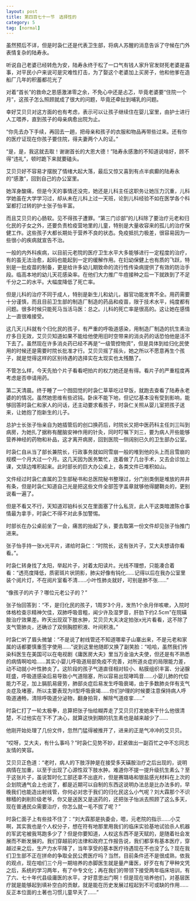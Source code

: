 ```yaml
---
layout: post
title: 第四百七十一节　选择性的
category: 5
tag: [normal]
---
```


虽然预后不详，但是时袅仁还是代表卫生部，将病人苏醒的消息告诉了守候在门外表情复杂的陆寿永。

听说自己老婆已经转危为安，陆寿永终于松了一口气有钱人家升官发财死老婆是喜事，对平民小户来说可是灾难性打击，为了娶这个老婆加上买房子，他和他爹在造船厂几年的积蓄都花光了

对着“首长”的救命之恩感激涕零之余，不免心中还是忐忑，毕竟老婆要“住院一个月”，这孩子怎么照顾就成了很大的问题，毕竟还牵扯到哺乳的问题。

幸好艾贝贝对这方面的也有考虑，表示可以让孩子继续住在婴儿室里，由护士进行人工喂养，直到孩子的母亲病愈出院为止。

“你先去办下手续，再回去一趟，把母亲和孩子的衣服和物品再带些过来。还有你的医疗证现在你孩子要住院，得夫妻两个人的证。”

“是，是，我这就去取！谢谢首长的大恩大德！”陆寿永感激的不知道说啥好，顾不得“违礼”，顿时跪下来就要磕头。

艾贝贝好不容易才摆脱了情绪大起大落，最后又惊又喜到有点半疯癫的陆寿永的“感激”，回到自己的办公室里。

她浑身酸痛，但是今天的事情还没完，她还是儿科主任这职务让她压力沉重，儿科学她虽在大学学习过，却从未在儿科上过一天班，论到儿科经验不如在医学各个科室都打过转的护士张子怡丰富。

而且艾贝贝的心肠软。见不得孩子遭罪。“第三门诊部”的儿科除了要治疗元老和归化民的子女之外，还要负责检疫营地里的儿童，特别是大量收容来的孤儿的治疗保健工作。这些孩子大都长期处于营养不良的状态。免疫抵抗力极差，很容易因为一些很小的疾病就宣告不治。

一般的内外科疾病，以目前元老院的医疗卫生水平大多能够进行一定程度的治疗，有的虽无法治愈，起码也能起到一定的缓解作用。在妇幼保健上也有质的飞跃，特别是一批疫苗的制备，更是给许多幼儿期致命的流行性传染病提供了有效的防治手段。临高本地的幼儿天花感染率。在他们大力推广牛痘接种之后一下就跌到了不足千分之二的水平。大幅度降低了死亡率。

但是儿科的治疗不同于成人，特别是新生儿和幼儿，器官功能发育不全。用药需要十分谨慎，而且目前卫生部的制造厂制造的药品和疫苗，限于技术水平，纯度都有问题。很多时候只能死马当活马医：总之。儿科的死亡率是很高的。这让她在感情上一直很难接受。

这几天儿科就有个归化民的孩子，有严重的呼吸道感染，用制造厂制造的抗生素治疗多日无效，艾贝贝知道如果不能给他使用旧时空带来的消炎药的话恐怕他是活不下去了。虽然现在许多消炎药已经不再是“一级管控物资”，但是具体到给归化民使用的时候还是需要时院长批准才行。艾贝贝摇了摇头，她之所以不愿意再生个孩子，就是觉得这样的区别待遇的选择实在太现实也太残酷了。

不管怎么样，今天先拍个片子看看吧拍片的权力她还是有得。看片子的严重程度再考虑是否申请用药。

第二天清晨。终于睡了一个囫囵觉的时袅仁草草吃过早饭，就跑去查看了陆寿永老婆的的情况。虽然她思维有些迟钝。卧床不能下地，但记忆基本没有受到影响，能够回答时袅仁和家人的问话，还主动要求看孩子，时袅仁关照从婴儿室把孩子送来，让她抱了抱新生的儿子。

总护士长张子怡亲自为她插管后的创口换药后，时院长又把中医药科主任刘三叫到病房，为她扎了据称有醒脑安神作用的针灸，同时叮嘱下刘三，要为病人开些能够营养神经的药物和补品，这才离开病房，回到医院一侧阔别已久的卫生部办公室。

时袅仁自从当了部长兼院长，行政事务就如同雪崩一般的堆到他的头上而且雪崩的规模一个月大过一个月。这几天因为医务繁忙，连着做了几台手术，又去会诊加上课，文牍边堆积起来。此时部长的巨大办公桌上，各类文件已堆积如山。

文件经过时袅仁直属的卫生部秘书和总医院秘书整理过，分门别类倒是堆放的井井有条，但是时袅仁知道自己光是把这些文件全部签字盖章就够他得腱鞘炎的，更别说看一遍了。

但是不看又不行，天知道邓铂科长又在里面塞了什么私货，此人干这类暗渡陈仓事情最为拿手，时袅仁不得不对此多加警惕。

时部长在办公桌前坐了一会，痛苦的抬起了头，要去取第一份文件却见张子怡推门进来。

张子怡手持一张x光平片，递给时袅仁：“时院长，这有张片子，艾大夫想请你看看。”。

时袅仁转身找了太阳，举起片子，对着太阳读片。光线不理想，只能凑合着看：“透亮度降低，质密斑片状阴影，肺尖好像有钝化……记得以后在我办公室里装个阅片灯，不在阅片室看不清……小叶性肺炎就好，可别是肺不张……”

“像孩子的片子？哪位元老公子的？”

张子怡回答到：“不，是归化民的孩子，1周岁3个月，发热1个余月伴咳嗽，入院时体格检查示精神欠佳，双肺呼吸音粗，闻少许及湿罗音，肝肋下约2.5cm"在院磺胺治疗效果差。昨天出现双下肢水肿，艾贝贝大夫决定拍张x光片看看，这不除了支气管肺炎，还确诊了双侧胸腔积液、叶间积液。”

时袅仁听了眉头微皱：“不是说了射线管还不知道哪辈子山寨出来，不是元老和家属的话都要慎重签字使用……”说到这里他随即又换了副笑脸：“哈哈，虽然我们传染科医生在美国可以在电视剧《庸医房大夫》里当万金油大夫使，但还是有不熟悉的病情啊哈哈……其实小婴儿呼吸道局部免疫不完善，对所道炎症的局限能力差，动不动就小叶性肺炎了。这阶段的孩子气道直径相对较小、粘膜组织丰富、分泌腺旺盛，呼吸道感染后易导致小气道阻塞，所以容易出现哮鸣音……小婴儿肺的代偿能力不足，加上膈肌易疲劳，肺部炎症后易发生呼吸衰竭，由于多数肺炎伴有支气炎症及堵塞，所以主要表现为II型呼吸衰竭……你们护理的时候要注意保持病人呼吸道通畅，清除呼吸道分泌物，翻身拍背，解除气道痉挛……”

时袅仁打了一轮太极拳，总算把张子怡给糊弄走了艾贝贝打发她来干什么他很清楚，不过他实在下不了决心，就算这快到期的抗生素也是越来越少了……

他刚开始处理了几份文件，忽然门猛得被推开了，进来的正是气冲冲的艾贝贝。

“哎呀，艾大夫，有什么事吗？”时袅仁见势不妙，赶紧做出一副百忙之中不忘同志友情的笑容。

艾贝贝正色道：“老时，病人的下肢浮肿是在接受多天磺胺治疗之后出现的，说明病情在加重，以至于出现了心源性双下肢水肿。难道你不提一提升级抗生素么？至于这张片子，虽说暂时化工部还拿不出底片，但是赛璐珞和银盐感光材料在上次的企划院通气会上也说了，都是近期可以自制的东西这说明办法总是比办法多的，早晚我们也能造出射线管，你何必对忠于我们的归化民这么小气呢？刘大霖那个不识稼穑的剥削阶级老爷，你又是送医又是送药的，还把张子怡派去照顾了这么多天，现在普通民众需要治疗，你怎么就一毛不拔了呢？”

时袅仁面子上有些挂不住了：“刘大霖那是执委会，嗯，元老院的指示……小艾啊，其实我也是个人权分子，想在符有地那里用我们的临床实验基地试验杀人机器的军武宅被我骂跑多少了？但是你要知道，人权这东西不是天赋的，是随着社会发展而不断发展的。我们穿越前的法律和政府工作报告说，我们都享有基本医疗，穿越过来之后，生产力水平降了，当年享受的基本医疗待遇现在不也没了么？现在我们卫生部不正在拼命的争取全民公费医疗吗？当然，目前条件还不是很成熟，依我的观点，现在咱们三个月一期培养的赤脚医生就是量产庸医，好歹在有了甲种文凭之后，系统的学习两年，有了中专文化；再在我们的带领下接受两年临床培训，有了六、七十年代县级庸医的水平，才好意思出门啊！但是现在培养他们，对基层医疗就是能够起到填补空白的贡献，就是能在历史发展过程起到不可或缺的作用……反正本位面的土著也习惯儿童早夭了……”